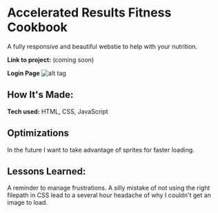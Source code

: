 # Accelerated Results Fitness Cookbook # 
A fully responsive and beautiful webstie to help with your nutrition. 

**Link to project:** (coming soon)

**Login Page**
![alt tag](https://github.com/AdamRobinsonSE/Sunset-Styles/blob/main/images/readme-screenshot.PNG)

## How It's Made:

**Tech used:** HTML, CSS, JavaScript

## Optimizations

In the future I want to take advantage of sprites for faster loading.

## Lessons Learned:

A reminder to manage frustrations. A silly mistake of not using the right filepath in CSS lead to a several hour headache of why I couldn't get an image to load.
